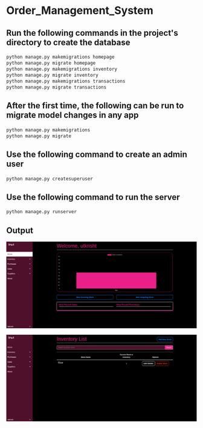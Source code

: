 # Order_Management_System

## Run the following commands in the project's directory to create the database
```
python manage.py makemigrations homepage
python manage.py migrate homepage
python manage.py makemigrations inventory
python manage.py migrate inventory
python manage.py makemigrations transactions
python manage.py migrate transactions
```
## After the first time, the following can be run to migrate model changes in any app
```
python manage.py makemigrations
python manage.py migrate
```

## Use the following command to create an admin user 
```
python manage.py createsuperuser
```

## Use the following command to run the server
```
python manage.py runserver
```
## Output

![Screenshot](picture1.png)

![Screenshot](picture2.png)

